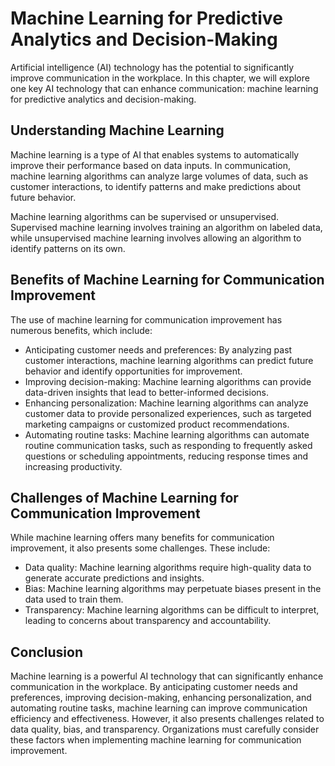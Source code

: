Machine Learning for Predictive Analytics and Decision-Making
===================================================================================================================================

Artificial intelligence (AI) technology has the potential to significantly improve communication in the workplace. In this chapter, we will explore one key AI technology that can enhance communication: machine learning for predictive analytics and decision-making.

Understanding Machine Learning
------------------------------

Machine learning is a type of AI that enables systems to automatically improve their performance based on data inputs. In communication, machine learning algorithms can analyze large volumes of data, such as customer interactions, to identify patterns and make predictions about future behavior.

Machine learning algorithms can be supervised or unsupervised. Supervised machine learning involves training an algorithm on labeled data, while unsupervised machine learning involves allowing an algorithm to identify patterns on its own.

Benefits of Machine Learning for Communication Improvement
----------------------------------------------------------

The use of machine learning for communication improvement has numerous benefits, which include:

* Anticipating customer needs and preferences: By analyzing past customer interactions, machine learning algorithms can predict future behavior and identify opportunities for improvement.
* Improving decision-making: Machine learning algorithms can provide data-driven insights that lead to better-informed decisions.
* Enhancing personalization: Machine learning algorithms can analyze customer data to provide personalized experiences, such as targeted marketing campaigns or customized product recommendations.
* Automating routine tasks: Machine learning algorithms can automate routine communication tasks, such as responding to frequently asked questions or scheduling appointments, reducing response times and increasing productivity.

Challenges of Machine Learning for Communication Improvement
------------------------------------------------------------

While machine learning offers many benefits for communication improvement, it also presents some challenges. These include:

* Data quality: Machine learning algorithms require high-quality data to generate accurate predictions and insights.
* Bias: Machine learning algorithms may perpetuate biases present in the data used to train them.
* Transparency: Machine learning algorithms can be difficult to interpret, leading to concerns about transparency and accountability.

Conclusion
----------

Machine learning is a powerful AI technology that can significantly enhance communication in the workplace. By anticipating customer needs and preferences, improving decision-making, enhancing personalization, and automating routine tasks, machine learning can improve communication efficiency and effectiveness. However, it also presents challenges related to data quality, bias, and transparency. Organizations must carefully consider these factors when implementing machine learning for communication improvement.
